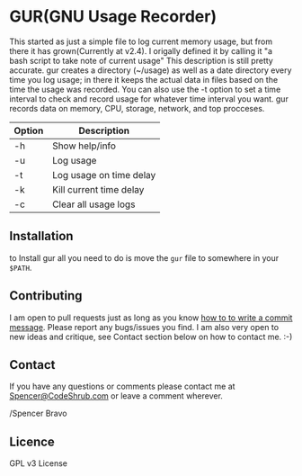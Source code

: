 GUR(GNU Usage Recorder)
===========

This started as just a simple file to log current memory usage, but from there it has grown(Currently at v2.4).
I origally defined it by calling it "a bash script to take note of current usage"
This description is still pretty accurate. gur creates a directory (~/usage) as well as a date directory  every time you log usage; in there it keeps the actual data in files based on the time the usage was recorded. You can also use the -t option to set a time interval to check and record usage for whatever time interval you want. gur records data on memory, CPU, storage, network, and top procceses. 

| Option | Description                 |
| ------ | --------------------------- |
| -h     | Show help/info              |
| -u     | Log usage               |
| -t      | Log usage on time delay  |
| -k     | Kill current time delay   |
| -c    | Clear all usage logs   |
## Installation
to Install gur all you need to do is move the `gur` file to somewhere in your `$PATH`.

## Contributing

I am open to pull requests just as long as you know <a href="http://tbaggery.com/2008/04/19/a-note-about-git-commit-messages.html" target= "_blank">how to to write a commit message</a>.
Please report any bugs/issues you find. I am also very open to new ideas and
critique, see Contact section below on how to contact me. :-)

## Contact

If you have any questions or comments please contact me at <a title="Spencer@codeshrub.com" href="mailto:Spencer@codeshrub.com">Spencer@CodeShrub.com</a> or leave a comment wherever.

/Spencer Bravo

## Licence

GPL v3 License
